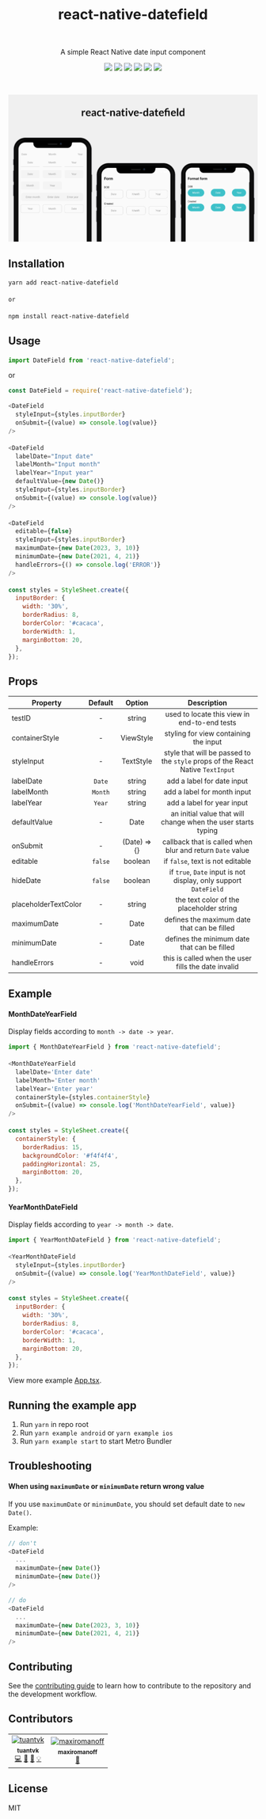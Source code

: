 <h1 align="center">react-native-datefield</h1>

<br />

<p align="center">
  A simple React Native date input component
</p>

<p align="center">
  <a href="https://www.npmjs.com/package/react-native-datefield"><img src="https://img.shields.io/npm/v/react-native-datefield.svg?style=flat-square"></a>
  <a href="https://github.com/tuantvk/react-native-datefield"><img src="https://img.shields.io/github/stars/tuantvk/react-native-datefield?style=flat-square"></a>
  <a href="https://github.com/tuantvk/react-native-datefield"><img src="https://img.shields.io/github/issues/tuantvk/react-native-datefield?style=flat-square"></a>
  <a href="https://github.com/tuantvk/react-native-datefield"><img src="https://img.shields.io/github/forks/tuantvk/react-native-datefield?style=flat-square"></a>
  <a href="https://github.com/prettier/prettier"><img src="https://img.shields.io/badge/styled_with-prettier-ff69b4.svg?style=flat-square"></a>
  <a href="https://opensource.org/licenses/MIT"><img src="https://img.shields.io/badge/License-MIT-blue.svg?style=flat-square"></a>
</p>

<br />

![react-native-datefield](resource/example.png)


## Installation

```sh
yarn add react-native-datefield

or

npm install react-native-datefield
```


## Usage

```js
import DateField from 'react-native-datefield';
```

or

```js
const DateField = require('react-native-datefield');
```

```js
<DateField
  styleInput={styles.inputBorder}
  onSubmit={(value) => console.log(value)}
/>

<DateField
  labelDate="Input date"
  labelMonth="Input month"
  labelYear="Input year"
  defaultValue={new Date()}
  styleInput={styles.inputBorder}
  onSubmit={(value) => console.log(value)}
/>

<DateField
  editable={false}
  styleInput={styles.inputBorder}
  maximumDate={new Date(2023, 3, 10)}
  minimumDate={new Date(2021, 4, 21)}
  handleErrors={() => console.log('ERROR')}
/>

const styles = StyleSheet.create({
  inputBorder: {
    width: '30%',
    borderRadius: 8,
    borderColor: '#cacaca',
    borderWidth: 1,
    marginBottom: 20,
  },
});
```

## Props

| Property        | Default   | Option      | Description  |
| --------------- |:---------:|:-----------:|:------------:|
| testID          | -         | string      | used to locate this view in end-to-end tests |
| containerStyle  | -         | ViewStyle   | styling for view containing the input |
| styleInput      | -         | TextStyle   | style that will be passed to the `style` props of the React Native `TextInput` |
| labelDate       | `Date`    | string      | add a label for date input |
| labelMonth      | `Month`   | string      | add a label for month input |
| labelYear       | `Year`    | string      | add a label for year input |
| defaultValue    | -         | Date        | an initial value that will change when the user starts typing |
| onSubmit        | -         | (Date) => {}| callback that is called when blur and return `Date` value |
| editable        | `false`   | boolean     | if `false`, text is not editable |
| hideDate        | `false`   | boolean     | if `true`, `Date` input is not display, only support `DateField` |
| placeholderTextColor | -    | string      | the text color of the placeholder string |
| maximumDate     | -         | Date        | defines the maximum date that can be filled |
| minimumDate     | -         | Date        | defines the minimum date that can be filled |
| handleErrors    | -         | void        | this is called when the user fills the date invalid |


## Example

#### MonthDateYearField

Display fields according to `month -> date -> year`.

```js
import { MonthDateYearField } from 'react-native-datefield';

<MonthDateYearField
  labelDate='Enter date'
  labelMonth='Enter month'
  labelYear='Enter year'
  containerStyle={styles.containerStyle}
  onSubmit={(value) => console.log('MonthDateYearField', value)}
/>

const styles = StyleSheet.create({
  containerStyle: {
    borderRadius: 15,
    backgroundColor: '#f4f4f4',
    paddingHorizontal: 25,
    marginBottom: 20,
  },
});
```

#### YearMonthDateField

Display fields according to `year -> month -> date`.

```js
import { YearMonthDateField } from 'react-native-datefield';

<YearMonthDateField
  styleInput={styles.inputBorder}
  onSubmit={(value) => console.log('YearMonthDateField', value)}
/>

const styles = StyleSheet.create({
  inputBorder: {
    width: '30%',
    borderRadius: 8,
    borderColor: '#cacaca',
    borderWidth: 1,
    marginBottom: 20,
  },
});
```

View more example [App.tsx](https://github.com/tuantvk/react-native-datefield/blob/master/example/src/App.tsx).


## Running the example app

1. Run `yarn` in repo root
2. Run `yarn example android` or `yarn example ios`
3. Run `yarn example start` to start Metro Bundler


## Troubleshooting

#### When using `maximumDate` or `minimumDate` return wrong value

If you use `maximumDate` or `minimumDate`, you should set default date to `new Date()`.

Example:

```js
// don't
<DateField
  ...
  maximumDate={new Date()}
  minimumDate={new Date()}
/>
```

```js
// do
<DateField
  ...
  maximumDate={new Date(2023, 3, 10)}
  minimumDate={new Date(2021, 4, 21)}
/>
```


## Contributing

See the [contributing guide](CONTRIBUTING.md) to learn how to contribute to the repository and the development workflow.


## Contributors

<table>
  <tr>
    <td align="center">
      <a href="https://github.com/tuantvk">
        <img src="https://avatars.githubusercontent.com/u/30563960?v=4?s=64" width="64px;" alt="tuantvk" />
        <br />
        <sub><b>tuantvk</b></sub>
      </a>
      <br />
      <a href="https://github.com/tuantvk/react-native-datefield/commits?author=tuantvk" title="Code">💻</a>
      <a href="#" title="Maintenance">🚧</a>
      <a href="https://github.com/tuantvk/react-native-datefield/commits?author=tuantvk" title="Documentation">📖</a>
      <a href="#" title="Examples">💡</a>
    </td>
    <td align="center">
      <a href="https://github.com/maxiromanoff">
        <img src="https://avatars.githubusercontent.com/u/52922596?v=4" width="64px;" alt="maxiromanoff" />
        <br />
        <sub><b>maxiromanoff</b></sub>
      </a>
      <br />
      <a href="#" title="Documentation">📖</a>
    </td>
  </tr>
</table>

## License

MIT
